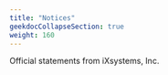 ```yaml
---
title: "Notices"
geekdocCollapseSection: true
weight: 160
---
```


Official statements from iXsystems, Inc.